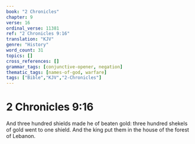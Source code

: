 ```yaml
---
book: "2 Chronicles"
chapter: 9
verse: 16
ordinal_verse: 11381
ref: "2 Chronicles 9:16"
translation: "KJV"
genre: "History"
word_count: 31
topics: []
cross_references: []
grammar_tags: [conjunctive-opener, negation]
thematic_tags: [names-of-god, warfare]
tags: ["Bible","KJV","2-Chronicles"]
---
```


# 2 Chronicles 9:16

And three hundred shields made he of beaten gold: three hundred shekels of gold went to one shield. And the king put them in the house of the forest of Lebanon.
